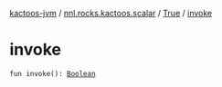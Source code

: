 [kactoos-jvm](../../index.md) / [nnl.rocks.kactoos.scalar](../index.md) / [True](index.md) / [invoke](./invoke.md)

# invoke

`fun invoke(): `[`Boolean`](https://kotlinlang.org/api/latest/jvm/stdlib/kotlin/-boolean/index.html)